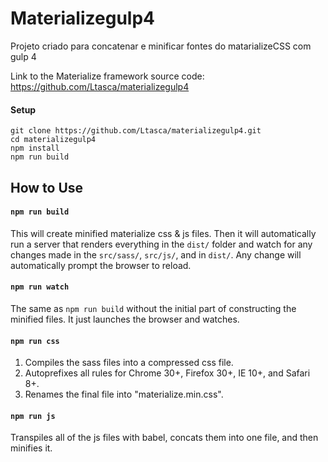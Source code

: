 # Materializegulp4
Projeto criado para concatenar e minificar fontes do matarializeCSS com gulp 4 

Link to the Materialize framework source code: https://github.com/Ltasca/materializegulp4

#### Setup
```
git clone https://github.com/Ltasca/materializegulp4.git
cd materializegulp4
npm install
npm run build
```

## How to Use

#### `npm run build`
This will create minified materialize css & js files. Then it will automatically run a server that renders everything in the `dist/` folder and watch for any changes made in the `src/sass/`, `src/js/`, and in `dist/`. Any change will automatically prompt the browser to reload.

#### `npm run watch`
The same as `npm run build` without the initial part of constructing the minified files. It just launches the browser and watches.

#### `npm run css`
1. Compiles the sass files into a compressed css file.
2. Autoprefixes all rules for Chrome 30+, Firefox 30+, IE 10+, and Safari 8+.
3. Renames the final file into "materialize.min.css".

#### `npm run js`
Transpiles all of the js files with babel, concats them into one file, and then minifies it.
